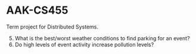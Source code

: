 # AAK-CS455
Term project for Distributed Systems.

5. What is the best/worst weather conditions to find parking for an event?
6. Do high levels of event activity increase pollution levels?
